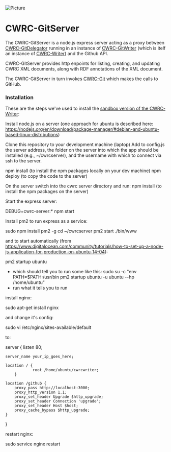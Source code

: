 ![Picture](http://www.cwrc.ca/wp-content/uploads/2010/12/CWRC_Dec-2-10_smaller.png)

# CWRC-GitServer

The CWRC-GitServer is a node.js express server acting as a proxy between [CWRC-GitDelegator](https://github.com/cwrc/CWRC-GithubServer) running in an instance of [CWRC-GitWriter](https://github.com/cwrc/CWRC-GitWriter) (which is itelf an instance of [CWRC-Writer](https://github.com/cwrc/CWRC-Writer)) and the Github API.

CWRC-GitServer provides http enpoints for listing, creating, and updating CWRC XML documents, along with RDF annotations of the XML document.

The CWRC-GitServer in turn invokes [CWRC-Git](https://github.com/cwrc/CWRC-Git) which makes the calls to GitHub.

### Installation

These are the steps we've used to install the [sandbox version of the CWRC-Writer](http://208.75.74.217/editor_github.html):

Install node.js on a server (one approach for ubuntu is described here:  https://nodejs.org/en/download/package-manager/#debian-and-ubuntu-based-linux-distributions)

Clone this repository to your development machine (laptop)
Add to config.js the server address, the folder on the server into which the app should be installed (e.g., ~/cwrcserver), and the username with which
to connect via ssh to the server.

npm install (to install the npm packages locally on your dev machine)
npm deploy (to copy the code to the server)

On the server switch into the cwrc server directory and run:
npm install (to install the npm packages on the server)

Start the express server:

DEBUG=cwrc-server:* npm start

Install pm2 to run express as a service:

sudo npm install pm2 -g
cd ~/cwrcserver
pm2 start ./bin/www

and to start automatically (from https://www.digitalocean.com/community/tutorials/how-to-set-up-a-node-js-application-for-production-on-ubuntu-14-04):

pm2 startup ubuntu
- which should tell you to run some like this:  sudo su -c "env PATH=$PATH:/usr/bin pm2 startup ubuntu -u ubuntu --hp /home/ubuntu"
- run what it tells you to run

install nginx:

sudo apt-get install nginx

and change it's config:

sudo vi /etc/nginx/sites-available/default

to:

server {
    listen 80;

    server_name your_ip_goes_here;
    
    location / {
                root /home/ubuntu/cwrcwriter;
        }

    location /github {
        proxy_pass http://localhost:3000;
        proxy_http_version 1.1;
        proxy_set_header Upgrade $http_upgrade;
        proxy_set_header Connection 'upgrade';
        proxy_set_header Host $host;
        proxy_cache_bypass $http_upgrade;
    }
}

restart nginx:

sudo service nginx restart


